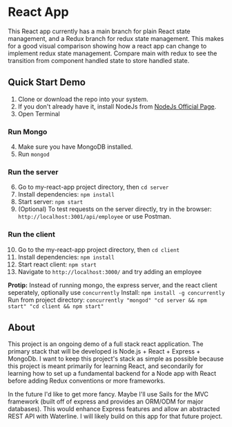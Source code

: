# React App
This React app currently has a main branch for plain React state management, and a Redux branch for redux state management. This makes for a good visual comparison showing how a react app can change to implement redux state management. Compare main with redux to see the transition from component handled state to store handled state.

## Quick Start Demo
1. Clone or download the repo into your system.
2. If you don't already have it, install NodeJs from [NodeJs Official Page](https://nodejs.org/en).
3. Open Terminal
### Run Mongo
4. Make sure you have MongoDB installed.
5. Run ```mongod```
### Run the server
6. Go to my-react-app project directory, then ```cd server```
7. Install dependencies: ```npm install```
8. Start server: ```npm start```
9. (Optional) To test requests on the server directly, try in the browser: `http://localhost:3001/api/employee`
    or use Postman.
### Run the client
10. Go to the my-react-app project directory, then ```cd client```
11. Install dependencies: ```npm install```
12. Start react client: ```npm start```
13. Navigate to `http://localhost:3000/` and try adding an employee

**Protip:** Instead of running mongo, the express server, and the react client seperately, optionally use ```concurrently```
Install: ```npm install -g concurrently```
Run from project directory: ```concurrently "mongod" "cd server && npm start" "cd client && npm start"```

## About
This project is an ongoing demo of a full stack react application. 
The primary stack that will be developed is Node.js + React + Express + MongoDb.
I want to keep this project's stack as simple as possible because this project is meant primarily for learning React,
and secondarily for learning how to set up a fundamental backend for a Node app with React before adding Redux conventions 
or more frameworks. 

In the future I'd like to get more fancy. Maybe I'll use Sails for the MVC framework (built off of express and provides an 
ORM/ODM for major databases). This would enhance Express features and allow an abstracted REST API with Waterline. I will likely build on this app for that future project.
